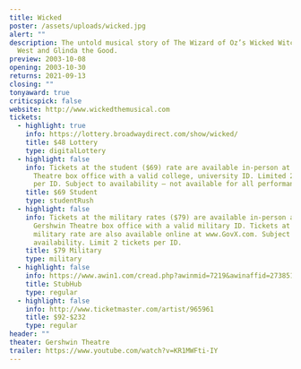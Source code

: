 ```yaml
---
title: Wicked
poster: /assets/uploads/wicked.jpg
alert: ""
description: The untold musical story of The Wizard of Oz’s Wicked Witch of the
  West and Glinda the Good.
preview: 2003-10-08
opening: 2003-10-30
returns: 2021-09-13
closing: ""
tonyaward: true
criticspick: false
website: http://www.wickedthemusical.com
tickets:
  - highlight: true
    info: https://lottery.broadwaydirect.com/show/wicked/
    title: $48 Lottery
    type: digitalLottery
  - highlight: false
    info: Tickets at the student ($69) rate are available in-person at the Gershwin
      Theatre box office with a valid college, university ID. Limited 2 tickets
      per ID. Subject to availability – not available for all performances.
    title: $69 Student
    type: studentRush
  - highlight: false
    info: Tickets at the military rates ($79) are available in-person at the
      Gershwin Theatre box office with a valid military ID. Tickets at the
      military rate are also available online at www.GovX.com. Subject to
      availability. Limit 2 tickets per ID.
    title: $79 Military
    type: military
  - highlight: false
    info: https://www.awin1.com/cread.php?awinmid=7219&awinaffid=273851&clickref=&p=%5B%5Bhttps%253A%252F%252Fwww.stubhub.com%252Fwicked-new-york-tickets%252Fperformer%252F9794%252F%5D%5D
    title: StubHub
    type: regular
  - highlight: false
    info: http://www.ticketmaster.com/artist/965961
    title: $92-$232
    type: regular
header: ""
theater: Gershwin Theatre
trailer: https://www.youtube.com/watch?v=KR1MWFti-IY
---
```

